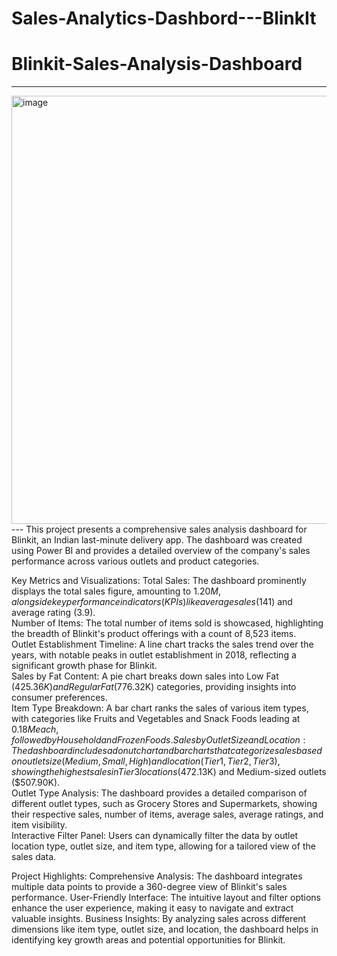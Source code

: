 # Sales-Analytics-Dashbord---BlinkIt
# Blinkit-Sales-Analysis-Dashboard
---
<img width="1157" height="685" alt="image" src="https://github.com/user-attachments/assets/cf514ce9-a69c-4924-8e59-e21ba45fb577" />
---
This project presents a comprehensive sales analysis dashboard for Blinkit, an Indian last-minute delivery app. The dashboard was created using Power BI and provides a detailed overview of the company's sales performance across various outlets and product categories. 

Key Metrics and Visualizations: 
Total Sales: The dashboard prominently displays the total sales figure, amounting to $1.20M, alongside key performance indicators (KPIs) like average sales ($141) and average rating (3.9).  
Number of Items: The total number of items sold is showcased, highlighting the breadth of Blinkit's product offerings with a count of 8,523 items.  
Outlet Establishment Timeline: A line chart tracks the sales trend over the years, with notable peaks in outlet establishment in 2018, reflecting a significant growth phase for Blinkit.  
Sales by Fat Content: A pie chart breaks down sales into Low Fat ($425.36K) and Regular Fat ($776.32K) categories, providing insights into consumer preferences.  
Item Type Breakdown: A bar chart ranks the sales of various item types, with categories like Fruits and Vegetables and Snack Foods leading at $0.18M each, followed by Household and Frozen Foods.  
Sales by Outlet Size and Location: The dashboard includes a donut chart and bar charts that categorize sales based on outlet size (Medium, Small, High) and location (Tier 1, Tier 2, Tier 3), showing the highest sales in Tier 3 locations ($472.13K) and Medium-sized outlets ($507.90K).  
Outlet Type Analysis: The dashboard provides a detailed comparison of different outlet types, such as Grocery Stores and Supermarkets, showing their respective sales, number of items, average sales, average ratings, and item visibility.  
Interactive Filter Panel: Users can dynamically filter the data by outlet location type, outlet size, and item type, allowing for a tailored view of the sales data.  

Project Highlights: 
Comprehensive Analysis: The dashboard integrates multiple data points to provide a 360-degree view of Blinkit's sales performance. 
User-Friendly Interface: The intuitive layout and filter options enhance the user experience, making it easy to navigate and extract valuable insights. 
Business Insights: By analyzing sales across different dimensions like item type, outlet size, and location, the dashboard helps in identifying key growth areas and potential opportunities for Blinkit.
